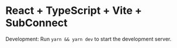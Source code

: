 # React + TypeScript + Vite + SubConnect

Development: Run `yarn && yarn dev` to start the development server.